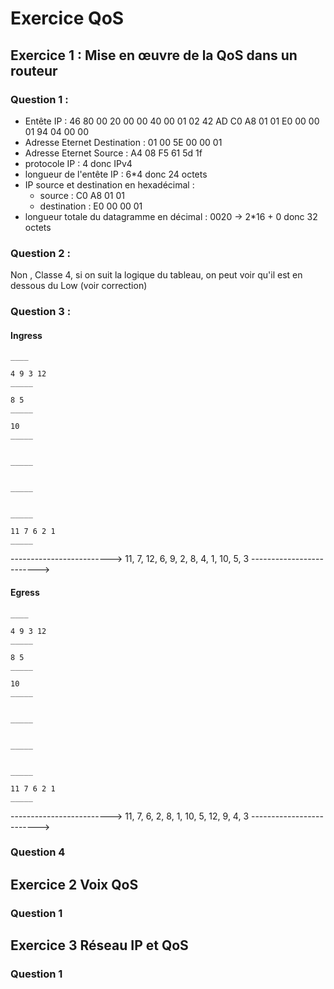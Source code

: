 # Exercice QoS

## Exercice 1 : Mise en œuvre de la QoS dans un routeur 

### Question 1 : 

- Entête IP : 46 80 00 20 00 00 40 00 01 02 42 AD C0 A8 01 01 E0 00 00 01  94 04 00 00
- Adresse Eternet Destination : 01 00 5E 00 00 01
- Adresse Eternet Source : A4 08 F5 61 5d 1f
- protocole IP : 4 donc IPv4
- longueur de l'entête IP : 6*4 donc 24 octets
- IP source et destination en hexadécimal :
    - source : C0 A8 01 01
    - destination : E0 00 00 01
- longueur totale du datagramme en décimal : 0020 -> 2*16 + 0 donc 32 octets 

### Question 2 :

Non , Classe 4, si on suit la logique du tableau, on peut voir qu'il est en dessous du Low (voir correction)

### Question 3 :

#### Ingress

```
____

4 9 3 12
_____

8 5
_____

10
_____


_____


_____


_____

11 7 6 2 1
_____
```
------------------------->
11, 7, 12, 6, 9, 2, 8, 4, 1, 10, 5, 3
------------------------->

#### Egress

```
____

4 9 3 12
_____

8 5
_____

10
_____


_____


_____


_____

11 7 6 2 1
_____
```
------------------------->
11, 7, 6, 2, 8, 1, 10, 5, 12, 9, 4, 3
------------------------->

### Question 4



## Exercice 2 Voix QoS

### Question 1

## Exercice 3 Réseau IP et QoS

### Question 1


